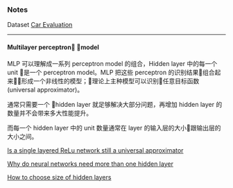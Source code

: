 ### Notes

Dataset [Car Evaluation](https://archive.ics.uci.edu/ml/datasets/car+evaluation)

---

#### Multilayer perceptron model

MLP 可以理解成一系列 perceptron model 的组合，Hidden layer 中的每一个 unit 是一个 perceptron model。MLP 把这些 perceptron 的识别结果组合起来形成一个非线性的模型；理论上主种模型可以识别任意目标函数 (universal approximator)。

通常只需要一个 hidden layer 就足够解决大部分问题，再增加 hidden layer 的数量并不会带来多大性能提升。

而每一个 hidden layer 中的 unit 数量通常在 layer 的输入层的大小跟输出层的大小之间。

[Is a single layered ReLu network still a universal approximator](https://www.quora.com/Is-a-single-layered-ReLu-network-still-a-universal-approximator/answer/Conner-Davis-2)

[Why do neural networks need more than one hidden layer](https://www.quora.com/Why-do-neural-networks-need-more-than-one-hidden-layer)

[How to choose size of hidden layers](https://stats.stackexchange.com/questions/181/how-to-choose-the-number-of-hidden-layers-and-nodes-in-a-feedforward-neural-netw)
